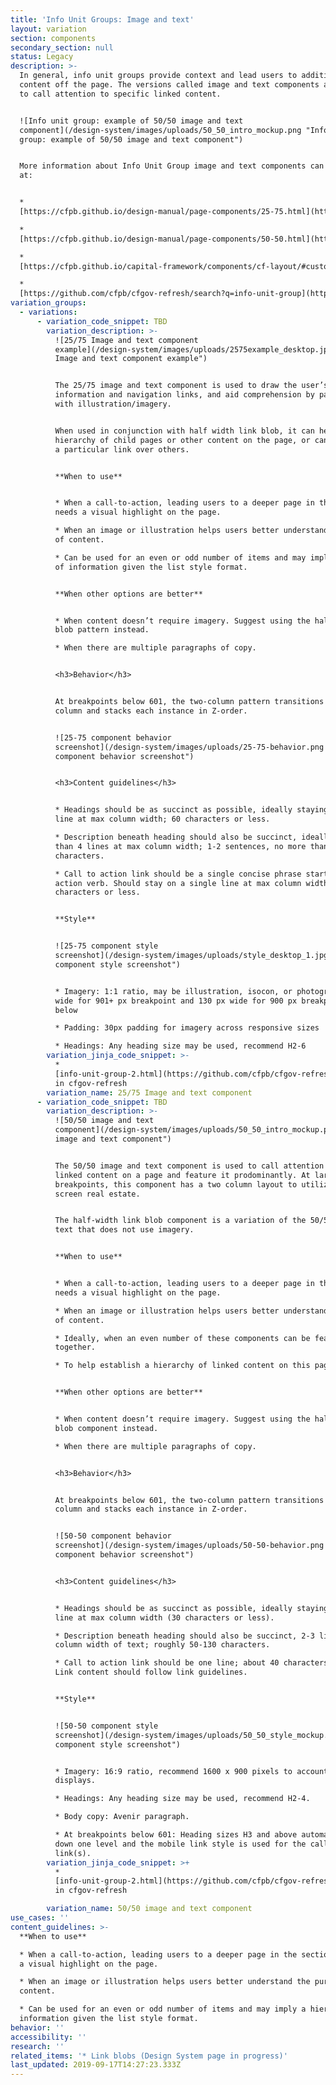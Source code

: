 ```yaml
---
title: 'Info Unit Groups: Image and text'
layout: variation
section: components
secondary_section: null
status: Legacy
description: >-
  In general, info unit groups provide context and lead users to additional
  content off the page. The versions called image and text components are used
  to call attention to specific linked content.


  ![Info unit group: example of 50/50 image and text
  component](/design-system/images/uploads/50_50_intro_mockup.png "Info unit
  group: example of 50/50 image and text component")


  More information about Info Unit Group image and text components can be found
  at:


  *
  [https://cfpb.github.io/design-manual/page-components/25-75.html](https://cfpb.github.io/design-manual/page-components/25-75.html)

  *
  [https://cfpb.github.io/design-manual/page-components/50-50.html](https://cfpb.github.io/design-manual/page-components/50-50.html)

  *
  [https://cfpb.github.io/capital-framework/components/cf-layout/#custom-content-layouts](https://cfpb.github.io/capital-framework/components/cf-layout/#custom-content-layouts)

  *
  [https://github.com/cfpb/cfgov-refresh/search?q=info-unit-group](https://github.com/cfpb/cfgov-refresh/search?q=info-unit-group)
variation_groups:
  - variations:
      - variation_code_snippet: TBD
        variation_description: >-
          ![25/75 Image and text component
          example](/design-system/images/uploads/2575example_desktop.jpg "25/75
          Image and text component example")


          The 25/75 image and text component is used to draw the user’s eye to key
          information and navigation links, and aid comprehension by pairing content
          with illustration/imagery.


          When used in conjunction with half width link blob, it can help create a
          hierarchy of child pages or other content on the page, or can help feature
          a particular link over others.


          **When to use**


          * When a call-to-action, leading users to a deeper page in the section,
          needs a visual highlight on the page.

          * When an image or illustration helps users better understand the purpose
          of content.

          * Can be used for an even or odd number of items and may imply a hierarchy
          of information given the list style format.


          **When other options are better**


          * When content doesn’t require imagery. Suggest using the half width link
          blob pattern instead.

          * When there are multiple paragraphs of copy.


          <h3>Behavior</h3>


          At breakpoints below 601, the two-column pattern transitions into a single
          column and stacks each instance in Z-order.


          ![25-75 component behavior
          screenshot](/design-system/images/uploads/25-75-behavior.png "25-75
          component behavior screenshot")


          <h3>Content guidelines</h3>


          * Headings should be as succinct as possible, ideally staying on a single
          line at max column width; 60 characters or less.

          * Description beneath heading should also be succinct, ideally no more
          than 4 lines at max column width; 1-2 sentences, no more than 275
          characters.

          * Call to action link should be a single concise phrase starting with an
          action verb. Should stay on a single line at max column width; 65
          characters or less.


          **Style**


          ![25-75 component style
          screenshot](/design-system/images/uploads/style_desktop_1.jpg "25-75
          component style screenshot")


          * Imagery: 1:1 ratio, may be illustration, isocon, or photography. 150px
          wide for 901+ px breakpoint and 130 px wide for 900 px breakpoint and
          below

          * Padding: 30px padding for imagery across responsive sizes

          * Headings: Any heading size may be used, recommend H2-6
        variation_jinja_code_snippet: >-
          *
          [info-unit-group-2.html](https://github.com/cfpb/cfgov-refresh/blob/master/cfgov/jinja2/v1/_includes/organisms/info-unit-group-2.html)
          in cfgov-refresh
        variation_name: 25/75 Image and text component
      - variation_code_snippet: TBD
        variation_description: >-
          ![50/50 image and text
          component](/design-system/images/uploads/50_50_intro_mockup.png "50/50
          image and text component")


          The 50/50 image and text component is used to call attention to specific
          linked content on a page and feature it prodominantly. At larger
          breakpoints, this component has a two column layout to utilize extra
          screen real estate.


          The half-width link blob component is a variation of the 50/50 image and
          text that does not use imagery.


          **When to use**


          * When a call-to-action, leading users to a deeper page in the section,
          needs a visual highlight on the page.

          * When an image or illustration helps users better understand the purpose
          of content.

          * Ideally, when an even number of these components can be featured
          together.

          * To help establish a hierarchy of linked content on this page.


          **When other options are better**


          * When content doesn’t require imagery. Suggest using the half-width link
          blob component instead.

          * When there are multiple paragraphs of copy.


          <h3>Behavior</h3>


          At breakpoints below 601, the two-column pattern transitions into a single
          column and stacks each instance in Z-order.


          ![50-50 component behavior
          screenshot](/design-system/images/uploads/50-50-behavior.png "50-50
          component behavior screenshot")


          <h3>Content guidelines</h3>


          * Headings should be as succinct as possible, ideally staying on a single
          line at max column width (30 characters or less).

          * Description beneath heading should also be succinct, 2-3 lines at max
          column width of text; roughly 50-130 characters.

          * Call to action link should be one line; about 40 characters or less.
          Link content should follow link guidelines.


          **Style**


          ![50-50 component style
          screenshot](/design-system/images/uploads/50_50_style_mockup.png "50-50
          component style screenshot")


          * Imagery: 16:9 ratio, recommend 1600 x 900 pixels to account for retina
          displays.

          * Headings: Any heading size may be used, recommend H2-4.

          * Body copy: Avenir paragraph.

          * At breakpoints below 601: Heading sizes H3 and above automatically drop
          down one level and the mobile link style is used for the call to action
          link(s).
        variation_jinja_code_snippet: >+
          *
          [info-unit-group-2.html](https://github.com/cfpb/cfgov-refresh/blob/master/cfgov/jinja2/v1/_includes/organisms/info-unit-group-2.html)
          in cfgov-refresh

        variation_name: 50/50 image and text component
use_cases: ''
content_guidelines: >-
  **When to use**

  * When a call-to-action, leading users to a deeper page in the section, needs
  a visual highlight on the page.

  * When an image or illustration helps users better understand the purpose of
  content.

  * Can be used for an even or odd number of items and may imply a hierarchy of
  information given the list style format.
behavior: ''
accessibility: ''
research: ''
related_items: '* Link blobs (Design System page in progress)'
last_updated: 2019-09-17T14:27:23.333Z
---
```

